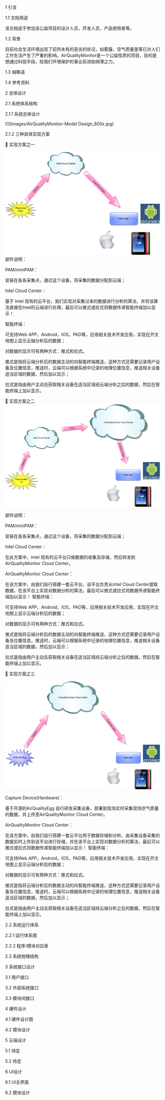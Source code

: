 1 引言

1.1 文档用途

该文档适于参加该公益项目的设计人员，开发人员，产品使用者等。

1.2 背景

目前社会生活环境出现了前所未有的恶劣的状况，如雾霾，空气质量差等已对人们工作生活产生了严重的影响。AirQualityMonitor是一个公益性质的项目，目的是想通过科技手段，给我们环境保护的事业前进助绵薄之力。

1.3 缩略语

1.4 参考资料


2 总体设计

2.1 系统体系结构

2.1.1 系统总体设计

![](images/AirQualityMonitor-Model Design_800x.jpg)

2.1.2 三种具体实现方案

 实现方案之一

![](images/AirQualityMonitor-PAM-Intel_Portable_NoNote_800x.jpg)
部件说明：

PAM/miniPAM：

安装在各各采集点，通过这个设备，将采集的数据分配到云端；

Intel Cloud Center：

基于 Intel 现有的云平台，我们实现对采集过来的数据进行分析的算法，并将该算法直接在Intel的云端进行处理，最后可以推式或拉式将数据传递智能终端加以显示！

智能终端：

可支持Web APP，Android，IOS，PAD等，应用相关技术开发应用，实现在开文地图上显示云端分析后的数据；

对数据的显示可有两种方式：推式和拉式。

推式是指将云端分析后的数据主动的向智能终端推送，这种方式还需要记录用户设备及位置信息，推送时，云端可以根据系统中记录的地理位置信息，推送相关设备适当区域的数据，然后加以显示；

拉式是指由用户主动去获取相关设备在适当区域经云端分析之后的数据，然后在智能终端上加以显示。

 实现方案之二
![](images/AirQualityMonitor_PAM-AirQualityCloud_Portable_NoNote_800x.jpg)

部件说明：

PAM/miniPAM：

安装在各各采集点，通过这个设备，将采集的数据分配到云端；

Intel Cloud Center：

在此方案中，Intel 现有的云平台只做数据的收集及存储，然后转发到AirQualityMonitor Cloud Center。

AirQualityMonitor Cloud Center：

在该方案中，由我们自行搭建一套云平台，该平台负责从Intel Cloud Center提取数据，在该平台上实现对数据分析的算法，最后可以推式或拉式将数据传递智能终端加以显示！
智能终端：

可支持Web APP，Android，IOS，PAD等，应用相关技术开发应用，实现在开文地图上显示云端分析后的数据；

对数据的显示可有两种方式：推式和拉式。

推式是指将云端分析后的数据主动的向智能终端推送，这种方式还需要记录用户设备及位置信息，推送时，云端可以根据系统中记录的地理位置信息，推送相关设备适当区域的数据，然后加以显示；

拉式是指由用户主动去获取相关设备在适当区域经云端分析之后的数据，然后在智能终端上加以显示。

 实现方案之三

![](images/AirQualityMonitor_AirEgg-AirQualityCloud_Portable_NoNote_800x.jpg)

Capture Device(Hardware)：

基于开源的AirQualityEgg 自行研发采集设备，部署到现场实时采集现场空气质量的数据，并上传至AirQualityMonitor Cloud Center。

AirQualityMonitor Cloud Center：

在该方案中，由我们自行搭建一套云平台用于数据存储和分析。由采集设备采集的数据实时上传到该平台进行存储，并在该平台上实现对数据分析的算法，最后可以推式或拉式将数据传递智能终端加以显示！
智能终端：

可支持Web APP，Android，IOS，PAD等，应用相关技术开发应用，实现在开文地图上显示云端分析后的数据；

对数据的显示可有两种方式：推式和拉式。

推式是指将云端分析后的数据主动的向智能终端推送，这种方式还需要记录用户设备及位置信息，推送时，云端可以根据系统中记录的地理位置信息，推送相关设备适当区域的数据，然后加以显示；

拉式是指由用户主动去获取相关设备在适当区域经云端分析之后的数据，然后在智能终端上加以显示。


2.2 系统运行体系

2.2.1 运行体系图

2.2.2 程序/模块对应表

2.3 系统物理结构

3 系统接口设计

3.1 用户接口

3.2 外部系统接口

3.3 模块间接口

4 硬件设计

4.1 硬件设计图 

4.2 模块设计

5 云端设计

5.1 待定

5.2 待定

6 UI设计

6.1 UI主界面

6.2 模块设计
